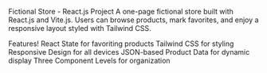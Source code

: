 Fictional Store - React.js Project
A one-page fictional store built with React.js and Vite.js. Users can browse products, mark favorites, and enjoy a responsive layout styled with Tailwind CSS.

Features!
React State for favoriting products
Tailwind CSS for styling
Responsive Design for all devices
JSON-based Product Data for dynamic display
Three Component Levels for organization